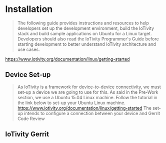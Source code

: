 # Installation
>The following guide provides instructions and resources to help developers set up the development environment, build the IoTivity stack and build sample applications on Ubuntu for a Linux target. Developers should also read the IoTivity Programmer's Guide before starting development to better understand IoTivity architecture and use cases.

[https://www.iotivity.org/documentation/linux/getting-started
](https://www.iotivity.org/documentation/linux/getting-started)

## Device Set-up
>As IoTivity is a framework for device-to-device connectivity, we must set-up a device we are going to use for this. As said in the Pre-Work section, we use a Ubuntu 15.04 Linux machine.
Follow the tutorial in the link below to set-up your Ubuntu Linux machine.
https://www.iotivity.org/documentation/linux/getting-started
>The set-up intends to configure a connection between your device and Gerrit Code Review


## IoTivity Gerrit
